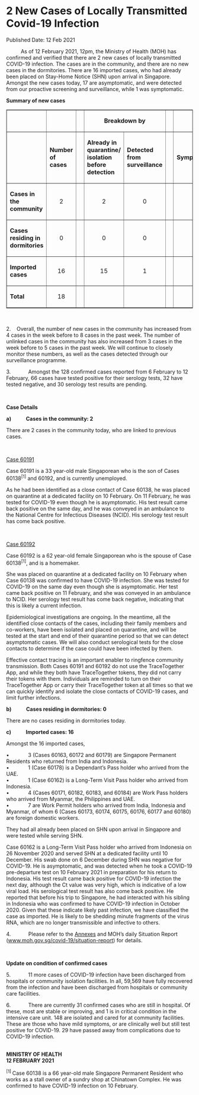 <html>
    <meta http-equiv="Content-Type" content="text/html; charset=utf-8"/>
    <meta charset="utf-8"/>
    <title>2 New Cases of Locally Transmitted  Covid-19 Infection</title>
    <body><h1>2 New Cases of Locally Transmitted  Covid-19 Infection</h1>
    <p>Published Date: 12 Feb 2021</p> <p>&nbsp; &nbsp; &nbsp; &nbsp; &nbsp; As of 12 February 2021, 12pm, the Ministry of Health (MOH) has confirmed and verified that there are 2 new cases of locally transmitted COVID-19 infection. The cases are in the community, and there are no new cases in the dormitories. There are 16 imported cases, who had already been placed on Stay-Home Notice (SHN) upon arrival in Singapore. Amongst the new cases today, 17 are asymptomatic, and were detected from our proactive screening and surveillance, while 1 was symptomatic.&nbsp;</p><p><strong>Summary of new cases</strong><br></p><table border="1" cellspacing="0" cellpadding="0" width="605"> <tbody><tr> <td width="129"> <p align="right">&nbsp;</p> </td> <td width="60"> <p>&nbsp;</p> </td> <td width="16" valign="top"> <p>&nbsp;</p> </td> <td width="192" colspan="2"> <p align="center"><strong>Breakdown by</strong></p> </td> <td width="16" valign="top"> <p>&nbsp;</p> </td> <td width="192" colspan="2"> <p align="center"><strong>Breakdown by</strong></p> </td> </tr> <tr> <td width="129"> <p align="right">&nbsp;</p> </td> <td width="60"> <p><strong>Number of cases</strong></p> </td> <td width="16" valign="top"> <p>&nbsp;</p> </td> <td width="96"> <p><strong>Already in quarantine/ isolation before detection</strong></p> </td> <td width="96"> <p><strong>Detected from surveillance</strong></p> </td> <td width="16" valign="top"> <p>&nbsp;</p> </td> <td width="96"> <p><strong>Symptomatic</strong></p> </td> <td width="96"> <p><strong>Asymptomatic</strong></p> </td> </tr> <tr> <td width="129"> <p><strong>Cases in the community</strong></p> </td> <td width="60"> <p align="center">2</p> </td> <td width="16" valign="top"> <p align="center">&nbsp;</p> </td> <td width="96"> <p align="center">2</p> </td> <td width="96"> <p align="center">0</p> </td> <td width="16" valign="top"> <p align="center">&nbsp;</p> </td> <td width="96"> <p align="center">0</p> </td> <td width="96"> <p align="center">2</p> </td> </tr> <tr> <td width="129"> <p><strong>Cases residing in dormitories</strong></p> </td> <td width="60"> <p align="center">0</p> </td> <td width="16" valign="top"> <p align="center">&nbsp;</p> </td> <td width="96"> <p align="center">0</p> </td> <td width="96"> <p align="center">0</p> </td> <td width="16" valign="top"> <p align="center">&nbsp;</p> </td> <td width="96"> <p align="center">0</p> </td> <td width="96"> <p align="center">0</p> </td> </tr> <tr> <td width="129"> <p><strong>Imported cases</strong></p> </td> <td width="60"> <p align="center">16</p> </td> <td width="16" valign="top"> <p align="center">&nbsp;</p> </td> <td width="96"> <p align="center">15</p> </td> <td width="96"> <p align="center">1</p> </td> <td width="16" valign="top"> <p align="center">&nbsp;</p> </td> <td width="96"> <p align="center">1</p> </td> <td width="96"> <p align="center">15</p> </td> </tr> <tr> <td width="129"> <p><strong>Total</strong></p> </td> <td width="60"> <p align="center">18</p> </td> <td width="16" valign="top"> <p align="center">&nbsp;</p> </td> <td width="96"> <p align="center">&nbsp;</p> </td> <td width="96"> <p align="center">&nbsp;</p> </td> <td width="16" valign="top"> <p align="center">&nbsp;</p> </td> <td width="96"> <p align="center">&nbsp;</p> </td> <td width="96"> <p align="center">&nbsp;</p> </td> </tr> </tbody></table> <p>&nbsp;</p> <p>2.&nbsp; &nbsp; Overall, the number of new cases in the community has increased from 4 cases in the week before to 8 cases in the past week. The number of unlinked cases in the community has also increased from 3 cases in the week before to 5 cases in the past week. We will continue to closely monitor these numbers, as well as the cases detected through our surveillance programme.</p><p>3.&nbsp;&nbsp;&nbsp;&nbsp;&nbsp;&nbsp;&nbsp;&nbsp;&nbsp;&nbsp;&nbsp; Amongst the 128 confirmed cases reported from 6 February to 12 February, 66 cases have tested positive for their serology tests, 32 have tested negative, and 30 serology test results are pending.<br></p><p><strong>&nbsp;</strong></p><p><strong>Case Details</strong></p><p><strong>a)&nbsp;&nbsp;&nbsp;&nbsp;&nbsp;&nbsp;&nbsp;&nbsp;&nbsp;&nbsp;&nbsp; Cases in the community: 2</strong><br></p><p>There are 2 cases in the community today, who are linked to previous cases.<br></p><p>&nbsp;</p><p><u>Case 60191</u></p><p>Case 60191 is a 33 year-old male Singaporean who is the son of Cases 60138<sup>[1]</sup> and 60192, and is currently unemployed.<br></p><p>As he had been identified as a close contact of Case 60138, he was placed on quarantine at a dedicated facility on 10 February. On 11 February, he was tested for COVID-19 even though he is asymptomatic. His test result came back positive on the same day, and he was conveyed in an ambulance to the National Centre for Infectious Diseases (NCID). His serology test result has come back positive.<br></p><p>&nbsp;</p><p><u>Case 60192</u></p><p>Case 60192 is a 62 year-old female Singaporean who is the spouse of Case 60138<sup>[1]</sup>, and is a homemaker.<br></p><p>She was placed on quarantine at a dedicated facility on 10 February when Case 60138 was confirmed to have COVID-19 infection. She was tested for COVID-19 on the same day even though she is asymptomatic. Her test came back positive on 11 February, and she was conveyed in an ambulance to NCID. Her serology test result has come back negative, indicating that this is likely a current infection.<br></p><p>Epidemiological investigations are ongoing. In the meantime, all the identified close contacts of the cases, including their family members and co-workers, have been isolated and placed on quarantine, and will be tested at the start and end of their quarantine period so that we can detect asymptomatic cases. We will also conduct serological tests for the close contacts to determine if the case could have been infected by them.<br></p><p>Effective contact tracing is an important enabler to ringfence community transmission. Both Cases 60191 and 60192 do not use the TraceTogether App, and while they both have TraceTogether tokens, they did not carry their tokens with them. Individuals are reminded to turn on their TraceTogether App or carry their TraceTogether token at all times so that we can quickly identify and isolate the close contacts of COVID-19 cases, and limit further infections.<br></p><p><strong>b)&nbsp;&nbsp;&nbsp;&nbsp;&nbsp;&nbsp;&nbsp;&nbsp;&nbsp;&nbsp;&nbsp; Cases residing in dormitories: 0</strong><br></p><p>There are no cases residing in dormitories today.<br></p><p><strong>c)&nbsp;&nbsp;&nbsp;&nbsp;&nbsp;&nbsp;&nbsp;&nbsp;&nbsp;&nbsp;&nbsp; Imported cases: 16</strong><br></p><p>Amongst the 16 imported cases,<br></p><p>•&nbsp;&nbsp;&nbsp;&nbsp;&nbsp;&nbsp;&nbsp;&nbsp;&nbsp;&nbsp;&nbsp;&nbsp; 3 (Cases 60163, 60172 and 60179) are Singapore Permanent Residents who returned from India and Indonesia.<br>•&nbsp;&nbsp;&nbsp;&nbsp;&nbsp;&nbsp;&nbsp;&nbsp;&nbsp;&nbsp;&nbsp;&nbsp; 1 (Case 60178) is a Dependant’s Pass holder who arrived from the UAE.<br>•&nbsp;&nbsp;&nbsp;&nbsp;&nbsp;&nbsp;&nbsp;&nbsp;&nbsp;&nbsp;&nbsp;&nbsp; 1 (Case 60162) is a Long-Term Visit Pass holder who arrived from Indonesia.<br>•&nbsp;&nbsp;&nbsp;&nbsp;&nbsp;&nbsp;&nbsp;&nbsp;&nbsp;&nbsp;&nbsp;&nbsp; 4 (Cases 60171, 60182, 60183, and 60184) are Work Pass holders who arrived from Myanmar, the Philippines and UAE.<br>•&nbsp;&nbsp;&nbsp;&nbsp;&nbsp;&nbsp;&nbsp;&nbsp;&nbsp;&nbsp;&nbsp;&nbsp; 7 are Work Permit holders who arrived from India, Indonesia and Myanmar, of whom 6 (Cases 60173, 60174, 60175, 60176, 60177 and 60180) are foreign domestic workers.</p><p>They had all already been placed on SHN upon arrival in Singapore and were tested while serving SHN.<br></p><p>Case 60162 is a Long-Term Visit Pass holder who arrived from Indonesia on 26 November 2020 and served SHN at a dedicated facility until 10 December. His swab done on 6 December during SHN was negative for COVID-19. He is asymptomatic, and was detected when he took a COVID-19 pre-departure test on 10 February 2021 in preparation for his return to Indonesia. His test result came back positive for COVID-19 infection the next day, although the Ct value was very high, which is indicative of a low viral load. His serological test result has also come back positive. He reported that before his trip to Singapore, he had interacted with his sibling in Indonesia who was confirmed to have COVID-19 infection in October 2020. Given that these indicate likely past infection, we have classified the case as imported. He is likely to be shedding minute fragments of the virus RNA, which are no longer transmissible and infective to others.<br></p><p>4.&nbsp;&nbsp;&nbsp;&nbsp;&nbsp;&nbsp;&nbsp;&nbsp;&nbsp;&nbsp;&nbsp; Please refer to the <a href="/docs/librariesprovider5/pressroom/annex-12-feb.pdf?sfvrsn=6bb34240_2" title="Annexes">Annexes</a>&nbsp;and MOH’s daily Situation Report (<a href="http://www.moh.gov.sg/covid-19/situation-report" target="_blank" data-saferedirecturl="https://www.google.com/url?q=http://www.moh.gov.sg/covid-19/situation-report&amp;source=gmail&amp;ust=1613229599329000&amp;usg=AFQjCNF3UwNwdtTCWtq2PkH5Cv8_KqEI2Q" title="" class="">www.moh.gov.sg/covid-19/<wbr>situation-report</a>) for details.<br></p><p>&nbsp;</p><p><strong>Update on condition of confirmed cases</strong></p><p>5.&nbsp;&nbsp;&nbsp;&nbsp;&nbsp;&nbsp;&nbsp;&nbsp;&nbsp;&nbsp;&nbsp; 11 more cases of COVID-19 infection have been discharged from hospitals or community isolation facilities. In all, 59,569 have fully recovered from the infection and have been discharged from hospitals or community care facilities.<br></p><p>6.&nbsp;&nbsp;&nbsp;&nbsp;&nbsp;&nbsp;&nbsp;&nbsp;&nbsp;&nbsp;&nbsp; There are currently 31 confirmed cases who are still in hospital. Of these, most are stable or improving, and 1 is in critical condition in the intensive care unit. 148 are isolated and cared for at community facilities. These are those who have mild symptoms, or are clinically well but still test positive for COVID-19. 29 have passed away from complications due to COVID-19 infection.<br></p><p><br><strong>MINISTRY OF HEALTH<br></strong><strong>12 FEBRUARY 2021</strong></p><p><sup>[1] </sup>Case 60138 is a 66 year-old male Singapore Permanent Resident who works as a stall owner of a sundry shop at Chinatown Complex. He was confirmed to have COVID-19 infection on 10 February.<br></p></body>
</html>